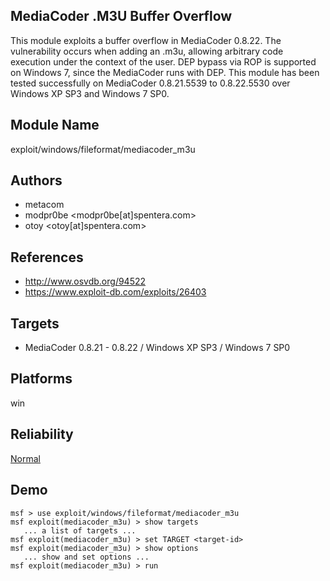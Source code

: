 ## MediaCoder .M3U Buffer Overflow

This module exploits a buffer overflow in MediaCoder 0.8.22. 
The vulnerability occurs when adding an .m3u, allowing 
arbitrary code execution under the context of the user. DEP 
bypass via ROP is supported on Windows 7, since the 
MediaCoder runs with DEP. This module has been tested 
successfully on MediaCoder 0.8.21.5539 to 0.8.22.5530 over 
Windows XP SP3 and Windows 7 SP0.


## Module Name
exploit/windows/fileformat/mediacoder_m3u

## Authors
* metacom
* modpr0be <modpr0be[at]spentera.com>
* otoy <otoy[at]spentera.com>


## References
* http://www.osvdb.org/94522
* https://www.exploit-db.com/exploits/26403



## Targets
* MediaCoder 0.8.21 - 0.8.22 / Windows XP SP3 / Windows 7 SP0


## Platforms
win

## Reliability
[Normal](https://github.com/rapid7/metasploit-framework/wiki/Exploit-Ranking)

## Demo

```
msf > use exploit/windows/fileformat/mediacoder_m3u
msf exploit(mediacoder_m3u) > show targets
   ... a list of targets ...
msf exploit(mediacoder_m3u) > set TARGET <target-id>
msf exploit(mediacoder_m3u) > show options
   ... show and set options ...
msf exploit(mediacoder_m3u) > run
```
    
    